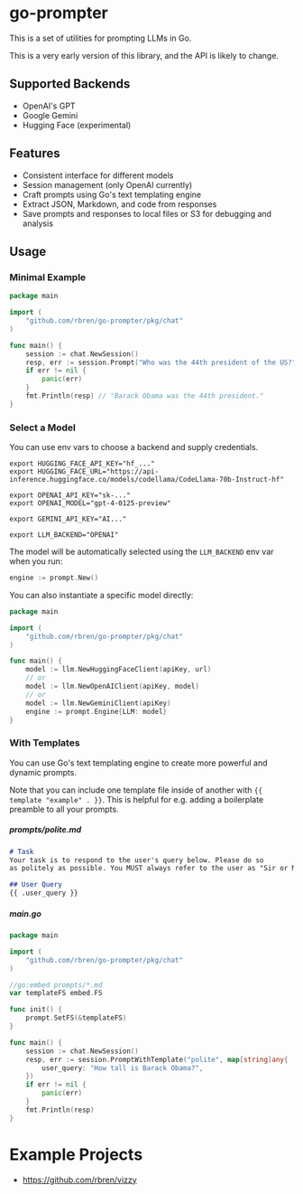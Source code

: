 # go-prompter

This is a set of utilities for prompting LLMs in Go.

This is a very early version of this library, and the API is likely to change.

## Supported Backends
* OpenAI's GPT
* Google Gemini
* Hugging Face (experimental)

## Features
* Consistent interface for different models
* Session management (only OpenAI currently)
* Craft prompts using Go's text templating engine
* Extract JSON, Markdown, and code from responses
* Save prompts and responses to local files or S3 for debugging and analysis

## Usage

### Minimal Example
```go
package main

import (
    "github.com/rbren/go-prompter/pkg/chat"
)

func main() {
    session := chat.NewSession()
    resp, err := session.Prompt("Who was the 44th president of the US?")
    if err != nil {
        panic(err)
    }
    fmt.Println(resp) // "Barack Obama was the 44th president."
}
```

### Select a Model
You can use env vars to choose a backend and supply credentials.
```
export HUGGING_FACE_API_KEY="hf_..."
export HUGGING_FACE_URL="https://api-inference.huggingface.co/models/codellama/CodeLlama-70b-Instruct-hf"

export OPENAI_API_KEY="sk-..."
export OPENAI_MODEL="gpt-4-0125-preview"

export GEMINI_API_KEY="AI..."

export LLM_BACKEND="OPENAI"
```

The model will be automatically selected using the `LLM_BACKEND` env var when you run:
```go
engine := prompt.New()
```

You can also instantiate a specific model directly:
```go
package main

import (
    "github.com/rbren/go-prompter/pkg/chat"
)

func main() {
    model := llm.NewHuggingFaceClient(apiKey, url)
    // or
    model := llm.NewOpenAIClient(apiKey, model)
    // or
    model := llm.NewGeminiClient(apiKey)
    engine := prompt.Engine{LLM: model}
}
```

### With Templates
You can use Go's text templating engine to create more powerful and dynamic prompts.

Note that you can include one template file inside of another with `{{ template "example" . }}`.
This is helpful for e.g. adding a boilerplate preamble to all your prompts.

##### prompts/polite.md
```markdown
# Task
Your task is to respond to the user's query below. Please do so
as politely as possible. You MUST always refer to the user as "Sir or Madam".

## User Query
{{ .user_query }}
```

##### main.go
```go
package main

import (
    "github.com/rbren/go-prompter/pkg/chat"
)

//go:embed prompts/*.md
var templateFS embed.FS

func init() {
    prompt.SetFS(&templateFS)
}

func main() {
    session := chat.NewSession()
    resp, err := session.PromptWithTemplate("polite", map[string]any{
        user_query: "How tall is Barack Obama?",
    })
    if err != nil {
        panic(err)
    }
    fmt.Println(resp)
}
```

# Example Projects
* https://github.com/rbren/vizzy
